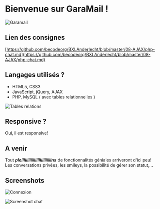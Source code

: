 # Bienvenue sur GaraMail !

![Garamail](https://i.imgur.com/eidoyp4.png)

## Lien des consignes
[https://github.com/becodeorg/BXLAnderlecht/blob/master/08-AJAX/php-chat.md](https://github.com/becodeorg/BXLAnderlecht/blob/master/08-AJAX/php-chat.md)

## Langages utilisés ?

+ HTML5, CSS3
+ JavaScript, jQuery, AJAX
+ PHP, MySQL ( avec tables relationnelles )

![Tables relations](https://i.imgur.com/GYTttJ5.png)

## Responsive ?

Oui, il est responsive!

## A venir

Tout _**pleiiiiiiiiiiiiiiiiiiiiiiiiiins**_ de fonctionnalités géniales arriveront d'ici peu! Les conversations privées, les smileys, la possibilité de gérer son statut,... 

## Screenshots 

![Connexion](https://i.imgur.com/BxP73v9.png)

![Screenshot chat](https://i.imgur.com/AyQYan5.png)
